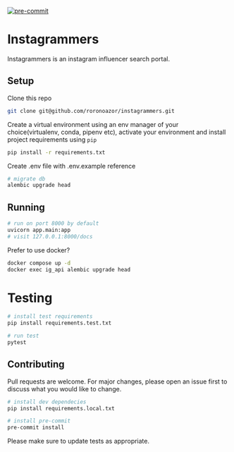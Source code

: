 [![pre-commit](https://img.shields.io/badge/pre--commit-enabled-brightgreen?logo=pre-commit&logoColor=white)](https://github.com/pre-commit/pre-commit)

# Instagrammers

Instagrammers is an instagram influencer search portal.

## Setup
Clone this repo
```bash
git clone git@github.com/roronoazor/instagrammers.git
```
Create a virtual environment using an env manager of your choice(virtualenv, conda, pipenv etc), activate your environment and install project requirements using `pip`

```bash
pip install -r requirements.txt
```

Create .env file with .env.example reference
```bash
# migrate db
alembic upgrade head
```


## Running

```bash
# run on port 8000 by default
uvicorn app.main:app
# visit 127.0.0.1:8000/docs
```

Prefer to use docker?
```bash
docker compose up -d
docker exec ig_api alembic upgrade head
```

# Testing
```bash
# install test requirements
pip install requirements.test.txt

# run test
pytest
```

## Contributing

Pull requests are welcome. For major changes, please open an issue first
to discuss what you would like to change.
```bash
# install dev dependecies
pip install requirements.local.txt

# install pre-commit
pre-commit install
```

Please make sure to update tests as appropriate.
